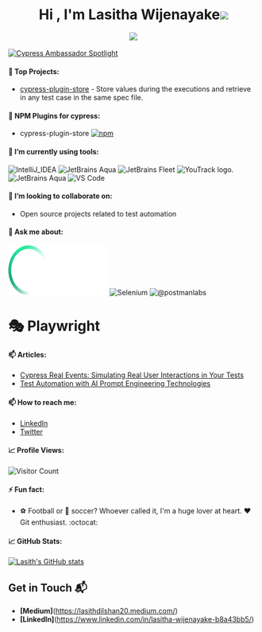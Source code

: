 <h1 align="center"><b>Hi , I'm Lasitha Wijenayake</b><img src="https://media.giphy.com/media/hvRJCLFzcasrR4ia7z/giphy.gif" width="35"></h1>

<p align="center">
  <a href="https://github.com/DenverCoder1/readme-typing-svg">
    <img src="https://readme-typing-svg.herokuapp.com?font=Time+New+Roman&color=cyan&size=35&center=true&vCenter=true&width=600&height=100&lines=Software+Developer+In+Test;Cypress+Ambassador">
  </a>
</p>


<a href="https://www.cypress.io/blog/2022/06/16/cypress-ambassador-spotlight-lasitha/">
  <img src="https://www.cypress.io/blog/content/images/2022/06/Blog_Ambassador-Spotlight_Lasitha-Wijenayake.png" alt="Cypress Ambassador Spotlight" height="300" width="600">
</a>

#### 🌟 Top Projects:

- [cypress-plugin-store](https://github.com/lasithdilshan20/cypress-plugin-store) - Store values during the executions and retrieve in any test case in the same spec file.

#### 🌟 NPM Plugins for cypress:

- cypress-plugin-store [![npm](https://img.shields.io/npm/v/cypress-plugin-store.svg)](https://www.npmjs.com/package/cypress-plugin-store)

#### 🌱 I’m currently using tools:

<img src="https://resources.jetbrains.com/storage/products/company/brand/logos/IntelliJ_IDEA_icon.png" alt="IntelliJ_IDEA" width="100px" height="100px"> <img src="https://resources.jetbrains.com/storage/products/company/brand/logos/Aqua_icon.png" alt="JetBrains Aqua" width="100px" height="100px"> <img src="https://resources.jetbrains.com/storage/products/company/brand/logos/Fleet_icon.png" alt="JetBrains Fleet" width="100px" height="100px"> <img src="https://resources.jetbrains.com/storage/products/company/brand/logos/YouTrack_icon.png" alt="YouTrack logo." width="100px" height="100px"> <img src="https://resources.jetbrains.com/storage/products/company/brand/logos/Aqua_icon.png" alt="JetBrains Aqua" width="100px" height="100px"> <img src="https://code.visualstudio.com/assets/images/code-stable.png" alt="VS Code" width="75px" height="75px">

#### 👯 I’m looking to collaborate on:

- Open source projects related to test automation

#### 💬 Ask me about:

<img alt="Cypress Logo" src="https://github.com/cypress-io/cypress/raw/develop/assets/cypress-logo-dark.png" width="200px" height="100px">    <img src="https://selenium.dev/images/selenium_logo_square_green.png" width="100" alt="Selenium" height="100px">  <img src="https://avatars.githubusercontent.com/u/10251060?s=200&amp;v=4" width="100" height="100" alt="@postmanlabs"> <h1><g-emoji class="g-emoji" alias="performing_arts" fallback-src="https://github.githubassets.com/images/icons/emoji/unicode/1f3ad.png">🎭</g-emoji> Playwright</h1> 

#### 📫 Articles:

- [Cypress Real Events: Simulating Real User Interactions in Your Tests](https://www.linkedin.com/pulse/cypress-real-events-simulating-user-interactions-your-wijenayake)
- [Test Automation with AI Prompt Engineering Technologies](https://www.linkedin.com/pulse/test-automation-ai-prompt-engineering-technologies-lasitha-wijenayake)

#### 📫 How to reach me:

- [LinkedIn](https://www.linkedin.com/in/lasitha-wijenayake-b8a43bb5/)
- [Twitter](https://twitter.com/lasithdilshan20/)

#### 📈 Profile Views:

![Visitor Count](https://profile-counter.glitch.me/lasithdilshan20/count.svg)

#### ⚡ Fun fact:

- ⚽ Football or 🏈 soccer? Whoever called it, I'm a huge lover at heart. :heart: Git enthusiast. :octocat:

#### 📈 GitHub Stats:

[![Lasith's GitHub stats](https://github-readme-stats.vercel.app/api?username=lasithdilshan20&show_icons=true&theme=radical)](https://github.com/anuraghazra/github-readme-stats)

## Get in Touch 📬

- **[Medium]**(https://lasithdilshan20.medium.com/)
- **[LinkedIn]**(https://www.linkedin.com/in/lasitha-wijenayake-b8a43bb5/)
